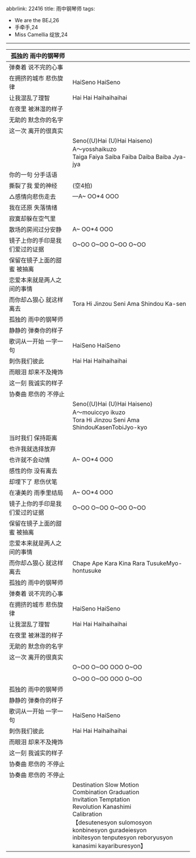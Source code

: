 abbrlink: 22416
title: 雨中钢琴师
tags:
  - We are the BEJ,26
  - 手牵手,24
  - Miss Camellia 绽放,24
---
|孤独的 雨中的钢琴师|      |
|--|--|
|弹奏着 说不完的心事|      |
|在拥挤的城市 悲伤旋律|HaiSeno HaiSeno |
|让我混乱了理智|Hai Hai Haihaihaihai|
|在夜里 被淋湿的样子|      |
|无助的 默念你的名字|      |
|这一次 离开的很真实|      |
|      |Seno((U)Hai (U)Hai Haiseno)<br>A～yosshaikuzo<br>Taiga Faiya Saiba Faiba Daiba Baiba Jya-jya|
|你的一句 分手话语|      |
|撕裂了我 爱的神经|(空4拍)|
|△感情向悲伤走去|—A~ OO*4 OOO|
|我在还原 失落情绪|      |
|寂寞却躲在空气里|      |
|散场的房间过分安静|A~ OO*4 OOO|
|镜子上你的手印是我们爱过的证据|O~OO O~OO O~OO O~OO|
|保留在镜子上面的甜蜜 被抽离|      |
|恋爱本来就是两人之间的事情|      |
|而你却△狠心 就这样离去|Tora Hi Jinzou Seni Ama Shindou Ka-sen|
|孤独的 雨中的钢琴师|      |
|静静的 弹奏你的样子|      |
|歌词从一开始 一字一句|HaiSeno HaiSeno |
|刺伤我们彼此|Hai Hai Haihaihaihai|
|而眼泪 却来不及掩饰|      |
|这一刻 我诚实的样子|      |
|协奏曲 悲伤的 不停止|      |
|      |Seno((U)Hai (U)Hai Haiseno)<br>A～mouiccyo ikuzo<br>Tora Hi Jinzou Seni Ama ShindouKasenTobiJyo-kyo|
|当时我们 保持距离|      |
|也许我就选择放弃|      |
|也许就不会动情|A~ OO*4 OOO|
|感性的你 没有离去|      |
|却埋下了 悲伤伏笔|      |
|在凄美的 雨季里结局|A~ OO*4 OOO|
|镜子上你的手印是我们爱过的证据|O~OO O~OO O~OO O~OO|
|保留在镜子上面的甜蜜 被抽离|      |
|恋爱本来就是两人之间的事情|      |
|而你却△狠心 就这样离去|Chape Ape Kara Kina Rara TusukeMyo-hontusuke|
|孤独的 雨中的钢琴师|      |
|弹奏着 说不完的心事|      |
|在拥挤的城市 悲伤旋律|HaiSeno HaiSeno |
|让我混乱了理智|Hai Hai Haihaihaihai|
|在夜里 被淋湿的样子|      |
|无助的 默念你的名字|      |
|这一次 离开的很真实|      |
|      |O~OO O~OO OOO O~OO|
|      |      |
|      |O~OO O~OO OOO O~OO|
|孤独的 雨中的钢琴师|      |
|静静的 弹奏你的样子|      |
|歌词从一开始 一字一句|HaiSeno HaiSeno |
|刺伤我们彼此|Hai Hai Haihaihaihai|
|而眼泪 却来不及掩饰|      |
|这一刻 我诚实的样子|      |
|协奏曲 悲伤的 不停止|      |
|协奏曲 悲伤的 不停止|      |
|      |Destination Slow Motion<br>Combination Graduation<br>Invitation Temptation<br>Revolution Kanashimi<br>Calibration<br>【desutenesyon sulomosyon<br>konbinesyon guradeiesyon<br>inbitesyon tenputesyon reboryusyon<br>kanasimi kayariburesyon】|